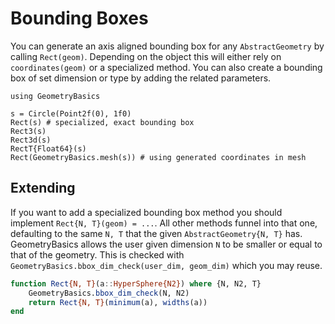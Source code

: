 # Bounding Boxes

You can generate an axis aligned bounding box for any `AbstractGeometry` by calling `Rect(geom)`.
Depending on the object this will either rely on `coordinates(geom)` or a specialized method.
You can also create a bounding box of set dimension or type by adding the related parameters.


```@repl
using GeometryBasics

s = Circle(Point2f(0), 1f0)
Rect(s) # specialized, exact bounding box
Rect3(s)
Rect3d(s)
RectT{Float64}(s)
Rect(GeometryBasics.mesh(s)) # using generated coordinates in mesh
```

## Extending

If you want to add a specialized bounding box method you should implement `Rect{N, T}(geom) = ...`.
All other methods funnel into that one, defaulting to the same `N, T` that the given `AbstractGeometry{N, T}` has.
GeometryBasics allows the user given dimension `N` to be smaller or equal to that of the geometry.
This is checked with `GeometryBasics.bbox_dim_check(user_dim, geom_dim)` which you may reuse.

```julia
function Rect{N, T}(a::HyperSphere{N2}) where {N, N2, T}
    GeometryBasics.bbox_dim_check(N, N2)
    return Rect{N, T}(minimum(a), widths(a))
end
```